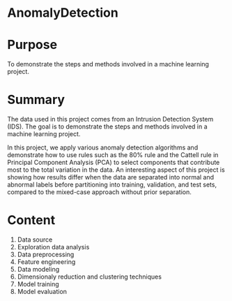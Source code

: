 # AnomalyDetection
# Purpose
To demonstrate the steps and methods involved in a machine learning project.
# Summary
The data used in this project comes from an Intrusion Detection System (IDS). The goal is to demonstrate the steps and methods involved in a machine learning project.

In this project, we apply various anomaly detection algorithms and demonstrate how to use rules such as the 80% rule and the Cattell rule in Principal Component Analysis (PCA) to select components that contribute most to the total variation in the data. An interesting aspect of this project is showing how results differ when the data are separated into normal and abnormal labels before partitioning into training, validation, and test sets, compared to the mixed-case approach without prior separation.
# Content
1. Data source
2. Exploration data analysis
3. Data preprocessing
4. Feature engineering
5. Data modeling
6. Dimensionaly reduction and clustering techniques
7. Model training
8. Model evaluation
